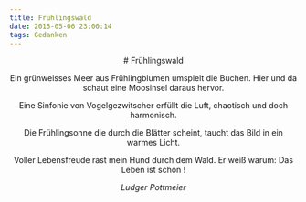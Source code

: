 ```yaml
---
title: Frühlingswald
date: 2015-05-06 23:00:14
tags: Gedanken
---
```

<center>
# Frühlingswald

Ein grünweisses Meer aus Frühlingblumen umspielt die Buchen.
Hier und da schaut eine Moosinsel daraus hervor.

Eine Sinfonie von Vogelgezwitscher erfüllt die Luft, 
chaotisch und doch harmonisch.

Die Frühlingsonne die durch die Blätter scheint,
taucht das Bild in ein warmes Licht.

Voller Lebensfreude rast mein Hund durch dem Wald.
Er weiß warum:
Das Leben ist schön !

_Ludger Pottmeier_
</center>